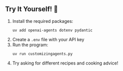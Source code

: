 ## Try It Yourself! 🚀
1. Install the required packages:
   ```
   uv add openai-agents dotenv pydantic
   ```
2. Create a `.env` file with your API key
3. Run the program:
   ```
   uv run customizingagents.py
   ```
4. Try asking for different recipes and cooking advice! 